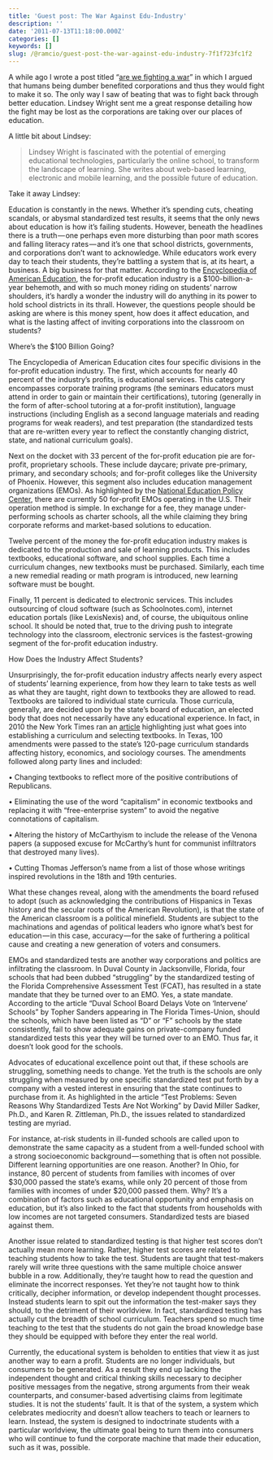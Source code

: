 ```yaml
---
title: 'Guest post: The War Against Edu-Industry'
description: ''
date: '2011-07-13T11:18:00.000Z'
categories: []
keywords: []
slug: /@ramcio/guest-post-the-war-against-edu-industry-7f1f723fc1f2
---
```


A while ago I wrote a post titled “[are we fighting a war](http://andremalan.net/blog/2010/07/14/are-we-fighting-a-war/ "Are we fighting a war?")” in which I argued that humans being dumber benefited corporations and thus they would fight to make it so. The only way I saw of beating that was to fight back through better education. Lindsey Wright sent me a great response detailing how the fight may be lost as the corporations are taking over our places of education.

A little bit about Lindsey:

> Lindsey Wright is fascinated with the potential of emerging educational technologies, particularly the online school, to transform the landscape of learning. She writes about web-based learning, electronic and mobile learning, and the possible future of education.

Take it away Lindsey:

Education is constantly in the news. Whether it’s spending cuts, cheating scandals, or abysmal standardized test results, it seems that the only news about education is how it’s failing students. However, beneath the headlines there is a truth — one perhaps even more disturbing than poor math scores and falling literacy rates — and it’s one that school districts, governments, and corporations don’t want to acknowledge. While educators work every day to teach their students, they’re battling a system that is, at its heart, a business. A big business for that matter. According to the [Encyclopedia of American Education](http://american-education.org/866-for-profit-education-industry.html), the for-profit education industry is a $100-billion-a-year behemoth, and with so much money riding on students’ narrow shoulders, it’s hardly a wonder the industry will do anything in its power to hold school districts in its thrall. However, the questions people should be asking are where is this money spent, how does it affect education, and what is the lasting affect of inviting corporations into the classroom on students?

Where’s the $100 Billion Going?

The Encyclopedia of American Education cites four specific divisions in the for-profit education industry. The first, which accounts for nearly 40 percent of the industry’s profits, is educational services. This category encompasses corporate training programs (the seminars educators must attend in order to gain or maintain their certifications), tutoring (generally in the form of after-school tutoring at a for-profit institution), language instructions (including English as a second language materials and reading programs for weak readers), and test preparation (the standardized tests that are re-written every year to reflect the constantly changing district, state, and national curriculum goals).

Next on the docket with 33 percent of the for-profit education pie are for-profit, proprietary schools. These include daycare; private pre-primary, primary, and secondary schools; and for-profit colleges like the University of Phoenix. However, this segment also includes education management organizations (EMOs). As highlighted by the [National Education Policy Center](http://nepc.colorado.edu/publication/profiles-profit-education-management-organizations-2007-2008), there are currently 50 for-profit EMOs operating in the U.S. Their operation method is simple. In exchange for a fee, they manage under-performing schools as charter schools, all the while claiming they bring corporate reforms and market-based solutions to education.

Twelve percent of the money the for-profit education industry makes is dedicated to the production and sale of learning products. This includes textbooks, educational software, and school supplies. Each time a curriculum changes, new textbooks must be purchased. Similarly, each time a new remedial reading or math program is introduced, new learning software must be bought.

Finally, 11 percent is dedicated to electronic services. This includes outsourcing of cloud software (such as Schoolnotes.com), internet education portals (like LexisNexis) and, of course, the ubiquitous online school. It should be noted that, true to the driving push to integrate technology into the classroom, electronic services is the fastest-growing segment of the for-profit education industry.

How Does the Industry Affect Students?

Unsurprisingly, the for-profit education industry affects nearly every aspect of students’ learning experience, from how they learn to take tests as well as what they are taught, right down to textbooks they are allowed to read. Textbooks are tailored to individual state curricula. Those curricula, generally, are decided upon by the state’s board of education, an elected body that does not necessarily have any educational experience. In fact, in 2010 the New York Times ran an [article](http://www.nytimes.com/2010/03/13/education/13texas.html) highlighting just what goes into establishing a curriculum and selecting textbooks. In Texas, 100 amendments were passed to the state’s 120-page curriculum standards affecting history, economics, and sociology courses. The amendments followed along party lines and included:

• Changing textbooks to reflect more of the positive contributions of Republicans.

• Eliminating the use of the word “capitalism” in economic textbooks and replacing it with “free-enterprise system” to avoid the negative connotations of capitalism.

• Altering the history of McCarthyism to include the release of the Venona papers (a supposed excuse for McCarthy’s hunt for communist infiltrators that destroyed many lives).

• Cutting Thomas Jefferson’s name from a list of those whose writings inspired revolutions in the 18th and 19th centuries.

What these changes reveal, along with the amendments the board refused to adopt (such as acknowledging the contributions of Hispanics in Texas history and the secular roots of the American Revolution), is that the state of the American classroom is a political minefield. Students are subject to the machinations and agendas of political leaders who ignore what’s best for education — in this case, accuracy — for the sake of furthering a political cause and creating a new generation of voters and consumers.

EMOs and standardized tests are another way corporations and politics are infiltrating the classroom. In Duval County in Jacksonville, Florida, four schools that had been dubbed “struggling” by the standardized testing of the Florida Comprehensive Assessment Test (FCAT), has resulted in a state mandate that they be turned over to an EMO. Yes, a state mandate. According to the article “Duval School Board Delays Vote on ‘Intervene’ Schools” by Topher Sanders appearing in The Florida Times-Union, should the schools, which have been listed as “D” or “F” schools by the state consistently, fail to show adequate gains on private-company funded standardized tests this year they will be turned over to an EMO. Thus far, it doesn’t look good for the schools.

Advocates of educational excellence point out that, if these schools are struggling, something needs to change. Yet the truth is the schools are only struggling when measured by one specific standardized test put forth by a company with a vested interest in ensuring that the state continues to purchase from it. As highlighted in the article “Test Problems: Seven Reasons Why Standardized Tests Are Not Working” by David Miller Sadker, Ph.D., and Karen R. Zittleman, Ph.D., the issues related to standardized testing are myriad.

For instance, at-risk students in ill-funded schools are called upon to demonstrate the same capacity as a student from a well-funded school with a strong socioeconomic background — something that is often not possible. Different learning opportunities are one reason. Another? In Ohio, for instance, 80 percent of students from families with incomes of over $30,000 passed the state’s exams, while only 20 percent of those from families with incomes of under $20,000 passed them. Why? It’s a combination of factors such as educational opportunity and emphasis on education, but it’s also linked to the fact that students from households with low incomes are not targeted consumers. Standardized tests are biased against them.

Another issue related to standardized testing is that higher test scores don’t actually mean more learning. Rather, higher test scores are related to teaching students how to take the test. Students are taught that test-makers rarely will write three questions with the same multiple choice answer bubble in a row. Additionally, they’re taught how to read the question and eliminate the incorrect responses. Yet they’re not taught how to think critically, decipher information, or develop independent thought processes. Instead students learn to spit out the information the test-maker says they should, to the detriment of their worldview. In fact, standardized testing has actually cut the breadth of school curriculum. Teachers spend so much time teaching to the test that the students do not gain the broad knowledge base they should be equipped with before they enter the real world.

Currently, the educational system is beholden to entities that view it as just another way to earn a profit. Students are no longer individuals, but consumers to be generated. As a result they end up lacking the independent thought and critical thinking skills necessary to decipher positive messages from the negative, strong arguments from their weak counterparts, and consumer-based advertising claims from legitimate studies. It is not the students’ fault. It is that of the system, a system which celebrates mediocrity and doesn’t allow teachers to teach or learners to learn. Instead, the system is designed to indoctrinate students with a particular worldview, the ultimate goal being to turn them into consumers who will continue to fund the corporate machine that made their education, such as it was, possible.